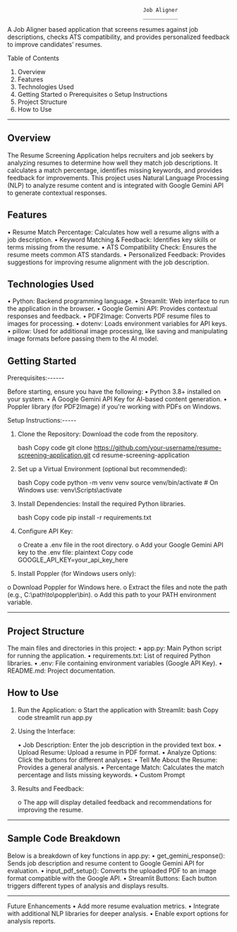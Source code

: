 
                                               Job Aligner
                                               ___________


A Job Aligner based application that screens resumes against job descriptions, checks ATS compatibility, and provides personalized feedback to improve candidates’ resumes.

Table of Contents
1.	Overview
2.	Features
3.	Technologies Used
4.	Getting Started
     o	Prerequisites
     o	Setup Instructions
5.	Project Structure
6.	How to Use
________________________________________

Overview
--------

The Resume Screening Application helps recruiters and job seekers by analyzing resumes to determine how well they match job descriptions. It calculates a match percentage, identifies missing keywords, and provides feedback for improvements. This project uses Natural Language Processing (NLP) to analyze resume content and is integrated with Google Gemini API to generate contextual responses.

Features
--------

•	Resume Match Percentage: Calculates how well a resume aligns with a job description.
•	Keyword Matching & Feedback: Identifies key skills or terms missing from the resume.
•	ATS Compatibility Check: Ensures the resume meets common ATS standards.
•	Personalized Feedback: Provides suggestions for improving resume alignment with the job description.

Technologies Used
-----------------

•	Python: Backend programming language.
•	Streamlit: Web interface to run the application in the browser.
•	Google Gemini API: Provides contextual responses and feedback.
•	PDF2Image: Converts PDF resume files to images for processing.
•	dotenv: Loads environment variables for API keys.
•   pillow: Used for additional image processing, like saving and manipulating image formats before passing them  to the AI model.


Getting Started
---------------

Prerequisites:------

Before starting, ensure you have the following:
•	Python 3.8+ installed on your system.
•	A Google Gemini API Key for AI-based content generation.
•	Poppler library (for PDF2Image) if you're working with PDFs on Windows.

Setup Instructions:-----

1.	Clone the Repository: Download the code from the repository.

    bash
    Copy code
    git clone https://github.com/your-username/resume-screening-application.git
    cd resume-screening-application

2.	Set up a Virtual Environment (optional but recommended):

    bash
    Copy code
    python -m venv venv
    source venv/bin/activate   # On Windows use: venv\Scripts\activate

3.	Install Dependencies: Install the required Python libraries.

    bash
    Copy code
    pip install -r requirements.txt

4.	Configure API Key:

    o	Create a .env file in the root directory.
    o	Add your Google Gemini API key to the .env file:
    plaintext
    Copy code
    GOOGLE_API_KEY=your_api_key_here

5.	Install Poppler (for Windows users only):

o	Download Poppler for Windows here.
o	Extract the files and note the path (e.g., C:\path\to\poppler\bin).
o	Add this path to your PATH environment variable.
_____________________________________________________________________

Project Structure
-----------------

The main files and directories in this project:
•	app.py: Main Python script for running the application.
•	requirements.txt: List of required Python libraries.
•	.env: File containing environment variables (Google API Key).
•	README.md: Project documentation.

How to Use
----------

1.	Run the Application:
    o	Start the application with Streamlit:
        bash
        Copy code
        streamlit run app.py

2.	Using the Interface:

    •	Job Description: Enter the job description in the provided text box.
    •	Upload Resume: Upload a resume in PDF format.
    •	Analyze Options: Click the buttons for different analyses:
    •	Tell Me About the Resume: Provides a general analysis.
    •	Percentage Match: Calculates the match percentage and lists missing keywords.
    •   Custom Prompt 

3.	Results and Feedback:

    o	The app will display detailed feedback and recommendations for improving the resume.
________________________________________

Sample Code Breakdown
---------------------
Below is a breakdown of key functions in app.py:
•	get_gemini_response(): Sends job description and resume content to Google Gemini API for evaluation.
•	input_pdf_setup(): Converts the uploaded PDF to an image format compatible with the Google API.
•	Streamlit Buttons: Each button triggers different types of analysis and displays results.
________________________________________
Future Enhancements
•	Add more resume evaluation metrics.
•	Integrate with additional NLP libraries for deeper analysis.
•	Enable export options for analysis reports.

